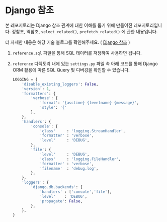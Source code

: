 # Django 참조
본 레포지토리는 Django 참조 관계에 대한 이해를 돕기 위해 만들어진 레포지토리입니다.
정참조, 역참조, `select_related()`, `prefetch_related()` 에 관한 내용입니다.

더 자세한 내용은 해당 기술 블로그를 확인해주세요. ( [Django 참조](https://velog.io/@dev_taehyun/Django-%EC%A0%95%EC%B0%B8%EC%A1%B0%EC%99%80-%EC%97%AD%EC%B0%B8%EC%A1%B0) )

1. `reference.sql` 파일을 통해 SQL 데이터를 저장하여 사용하면 됩니다.
2. `reference` 디렉토리 내에 있는 `settings.py` 파일 속 아래 코드를 통해 Django ORM 활용에 따른 SQL Query 및 디버깅을 확인할 수 있습니다.

    ```python
    LOGGING = {
        'disable_existing_loggers': False,
        'version': 1,
        'formatters': {
            'verbose': {
                'format': '{asctime} {levelname} {message}',
                'style': '{'
            },
        },
        'handlers': {
            'console': {
                'class'     : 'logging.StreamHandler',
                'formatter' : 'verbose',
                'level'     : 'DEBUG',
            },
            'file': {
                'level'     : 'DEBUG',
                'class'     : 'logging.FileHandler',
                'formatter' : 'verbose',
                'filename'  : 'debug.log',
            },
        },
        'loggers': {
            'django.db.backends': {
                'handlers' : ['console','file'],
                'level'    : 'DEBUG',
                'propagate': False,
            },
        },
    }
    ```

